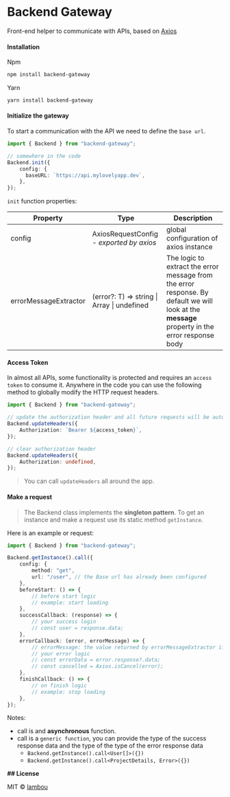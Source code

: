 # Backend Gateway
Front-end helper to communicate with APIs, based on [Axios]([github.com/axios/axios](https://github.com/axios/axios))

#### Installation

Npm

```powershell
npm install backend-gateway
```

Yarn

```powershell
yarn install backend-gateway
```



#### Initialize the gateway

To start a communication with the API we need to define the `base url`. 

```typescript
import { Backend } from "backend-gateway";

// somewhere in the code
Backend.init({
    config: {
      baseURL: `https://api.mylovelyapp.dev`,
    },
});
```

`init` function properties:

| Property              | Type                                                | Description                                                  |
| --------------------- | --------------------------------------------------- | ------------------------------------------------------------ |
| config                | AxiosRequestConfig - *exported by axios*            | global configuration of axios instance                       |
| errorMessageExtractor | (error?: T) => string \| Array<string> \| undefined | The logic to extract the error message from the error response. By default we will look at the **message** property in the error response body |



#### Access Token

In almost all APIs, some functionality is protected and requires an `access token` to consume it. Anywhere in the code you can use the following method to globally modify the HTTP request headers.

```typescript
import { Backend } from "backend-gateway";

// update the authorization header and all future requests will be automatically signed
Backend.updateHeaders({
    Authorization: `Bearer ${access_token}`,
});

// clear authorization header
Backend.updateHeaders({
    Authorization: undefined,
});
```

> You can call `updateHeaders` all around the app.



#### Make a request

> The Backend class implements the **singleton pattern**. To get an instance and make a request use its static method `getInstance`.

Here is an example or request:

```typescript
import { Backend } from "backend-gateway";

Backend.getInstance().call({
    config: {
        method: "get",
        url: "/user", // the Base url has already been configured
    },
    beforeStart: () => {
		// before start logic
        // example: start loading
    },
    successCallback: (response) => {
        // your success login
        // const user = response.data;
    },
    errorCallback: (error, errorMessage) => {
        // errorMessage: the value returned by errorMessageExtractor if set or the default `message` property of the response
        // your error logic
        // const errorData = error.response?.data;
        // const cancelled = Axios.isCancel(error);
    },
    finishCallback: () => {
		// on finish logic
        // example: stop loading
    },
});
```



Notes:

- call is and **asynchronous** function.
- call is a `generic function`, you can provide the type of the success response data and the type of the type of the error response data
  - `Backend.getInstance().call<User[]>({})`
  - `Backend.getInstance().call<ProjectDetails, Error>({})`



**## License**



MIT © [lambou](https://github.com/lambou)